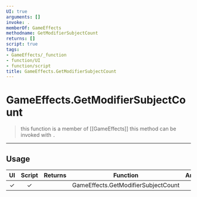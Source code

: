 ```yaml
---
UI: true
arguments: []
invoke: .
memberOf: GameEffects
methodname: GetModifierSubjectCount
returns: []
script: true
tags:
- GameEffects/_function
- function/UI
- function/script
title: GameEffects.GetModifierSubjectCount
---
```

# GameEffects.GetModifierSubjectCount
> this function is a member of [[GameEffects]]
> this method can be invoked with `.`
-----
## Usage
|  UI | Script | Returns | Function | Arguments |
|:---:|:------:|-------:|:--------:|:---------|
|✓|✓||GameEffects.GetModifierSubjectCount||

